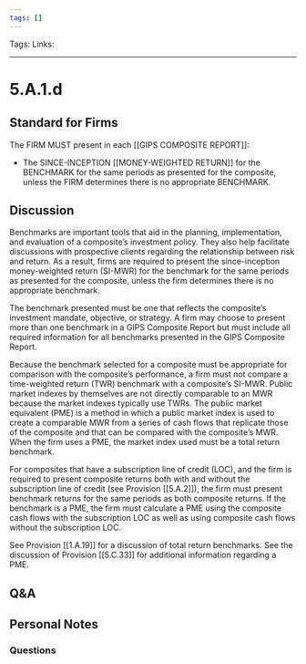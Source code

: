```yaml
---
tags: []
---
```

Tags:
Links: 
___
# 5.A.1.d
## Standard for Firms
The FIRM MUST present in each [[GIPS COMPOSITE REPORT]]:
- The SINCE-INCEPTION [[MONEY-WEIGHTED RETURN]] for the BENCHMARK for the same periods as presented for the composite, unless the FIRM determines there is no appropriate BENCHMARK.
## Discussion
Benchmarks are important tools that aid in the planning, implementation, and evaluation of a composite’s investment policy. They also help facilitate discussions with prospective clients regarding the relationship between risk and return. As a result, firms are required to present the since-inception money-weighted return (SI-MWR) for the benchmark for the same periods as presented for the composite, unless the firm determines there is no appropriate benchmark.

The benchmark presented must be one that reflects the composite’s investment mandate, objective, or strategy. A firm may choose to present more than one benchmark in a GIPS Composite Report but must include all required information for all benchmarks presented in the GIPS Composite Report.

Because the benchmark selected for a composite must be appropriate for comparison with the composite’s performance, a firm must not compare a time-weighted return (TWR) benchmark with a composite’s SI-MWR. Public market indexes by themselves are not directly comparable to an MWR because the market indexes typically use TWRs. The public market equivalent (PME) is a method in which a public market index is used to create a comparable MWR from a series of cash flows that replicate those of the composite and that can be compared with the composite’s MWR. When the firm uses a PME, the market index used must be a total return benchmark.

For composites that have a subscription line of credit (LOC), and the firm is required to present composite returns both with and without the subscription line of credit (see Provision [[5.A.2]]), the firm must present benchmark returns for the same periods as both composite returns. If the benchmark is a PME, the firm must calculate a PME using the composite cash flows with the subscription LOC as well as using composite cash flows without the subscription LOC.

See Provision [[1.A.19]] for a discussion of total return benchmarks. See the discussion of Provision [[5.C.33]] for additional information regarding a PME.
## Q&A

## Personal Notes

### Questions